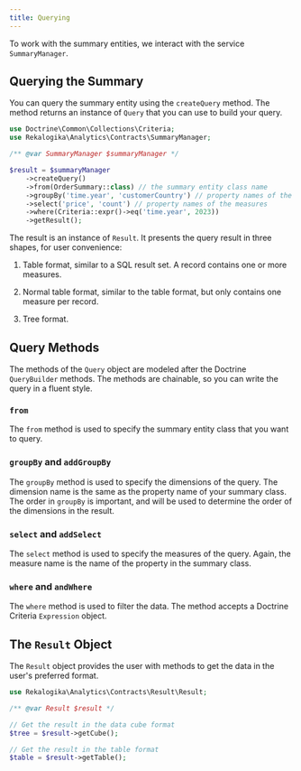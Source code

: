 ```yaml
---
title: Querying
---
```


To work with the summary entities, we interact with the service
`SummaryManager`.

## Querying the Summary

You can query the summary entity using the `createQuery` method. The method
returns an instance of `Query` that you can use to build your query.

```php
use Doctrine\Common\Collections\Criteria;
use Rekalogika\Analytics\Contracts\SummaryManager;

/** @var SummaryManager $summaryManager */

$result = $summaryManager
    ->createQuery()
    ->from(OrderSummary::class) // the summary entity class name
    ->groupBy('time.year', 'customerCountry') // property names of the dimension
    ->select('price', 'count') // property names of the measures
    ->where(Criteria::expr()->eq('time.year', 2023))
    ->getResult();
```

The result is an instance of `Result`. It presents the query result in three
shapes, for user convenience:

1. Table format, similar to a SQL result set. A record contains one or more
   measures.

2. Normal table format, similar to the table format, but only contains one
   measure per record.

3. Tree format.

## Query Methods

The methods of the `Query` object are modeled after the Doctrine `QueryBuilder`
methods. The methods are chainable, so you can write the query in a fluent
style.

### `from`

The `from` method is used to specify the summary entity class that you want to
query.

### `groupBy` and `addGroupBy`

The `groupBy` method is used to specify the dimensions of the query. The
dimension name is the same as the property name of your summary class. The order
in `groupBy` is important, and will be used to determine the order of the
dimensions in the result.

### `select` and `addSelect`

The `select` method is used to specify the measures of the query. Again, the
measure name is the name of the property in the summary class.

### `where` and `andWhere`

The `where` method is used to filter the data. The method accepts a Doctrine
Criteria `Expression` object.

## The `Result` Object

The `Result` object provides the user with methods to get the data in the
user's preferred format.

```php
use Rekalogika\Analytics\Contracts\Result\Result;

/** @var Result $result */

// Get the result in the data cube format
$tree = $result->getCube();

// Get the result in the table format
$table = $result->getTable();
```
